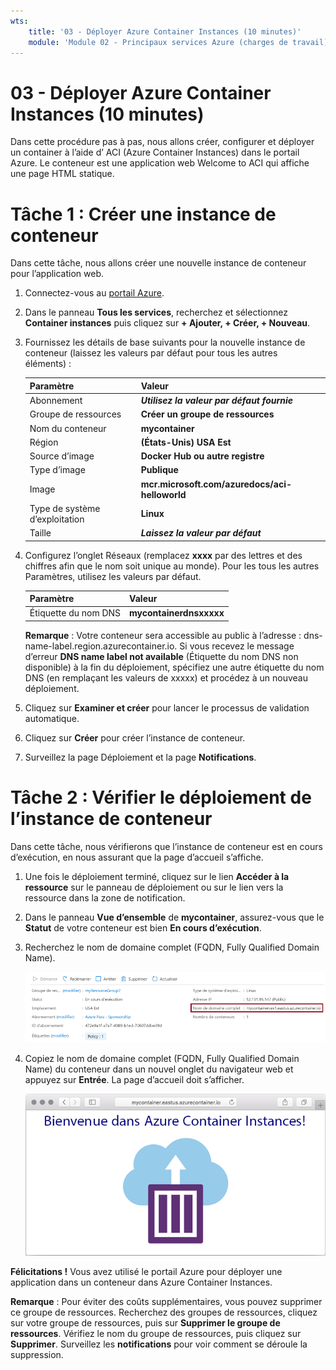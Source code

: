 ```yaml
---
wts:
    title: '03 - Déployer Azure Container Instances (10 minutes)'
    module: 'Module 02 - Principaux services Azure (charges de travail)'
---
```


# 03 - Déployer Azure Container Instances (10 minutes)

Dans cette procédure pas à pas, nous allons créer, configurer et déployer un container à l’aide d’ ACI (Azure Container Instances) dans le portail Azure. Le conteneur est une application web Welcome to ACI qui affiche une page HTML statique. 

# Tâche 1 : Créer une instance de conteneur 

Dans cette tâche, nous allons créer une nouvelle instance de conteneur pour l’application web.  

1. Connectez-vous au [portail Azure](https://portal.azure.com).

2. Dans le panneau **Tous les services**, recherchez et sélectionnez **Container instances** puis cliquez sur **+ Ajouter, + Créer, + Nouveau**. 

3. Fournissez les détails de base suivants pour la nouvelle instance de conteneur (laissez les valeurs par défaut pour tous les autres éléments) : 

	| Paramètre| Valeur|
	|----|----|
	| Abonnement | ***Utilisez la valeur par défaut fournie*** |
	| Groupe de ressources | **Créer un groupe de ressources** |
	| Nom du conteneur| **mycontainer**|
	| Région | **(États-Unis) USA Est** |
	| Source d’image| **Docker Hub ou autre registre**|
	| Type d’image| **Publique**|
	| Image| **mcr.microsoft.com/azuredocs/aci-helloworld**|
	| Type de système d’exploitation| **Linux** |
	| Taille| ***Laissez la valeur par défaut***|


4. Configurez l’onglet Réseaux (remplacez **xxxx** par des lettres et des chiffres afin que le nom soit unique au monde). Pour les tous les autres Paramètres, utilisez les valeurs par défaut.

	| Paramètre| Valeur|
	|--|--|
	| Étiquette du nom DNS| **mycontainerdnsxxxxx** |

	
	**Remarque** : Votre conteneur sera accessible au public à l’adresse : dns-name-label.region.azurecontainer.io. Si vous recevez le message d’erreur **DNS name label not available** (Étiquette du nom DNS non disponible) à la fin du déploiement, spécifiez une autre étiquette du nom DNS (en remplaçant les valeurs de xxxxx) et procédez à un nouveau déploiement. 

5. Cliquez sur **Examiner et créer** pour lancer le processus de validation automatique.

6. Cliquez sur **Créer** pour créer l’instance de conteneur. 

7. Surveillez la page Déploiement et la page **Notifications**. 


# Tâche 2 : Vérifier le déploiement de l’instance de conteneur

Dans cette tâche, nous vérifierons que l’instance de conteneur est en cours d’exécution, en nous assurant que la page d’accueil s’affiche.

1. Une fois le déploiement terminé, cliquez sur le lien **Accéder à la ressource** sur le panneau de déploiement ou sur le lien vers la ressource dans la zone de notification.

2. Dans le panneau **Vue d’ensemble** de **mycontainer**, assurez-vous que le **Statut** de votre conteneur est bien **En cours d’exécution**. 

3. Recherchez le nom de domaine complet (FQDN, Fully Qualified Domain Name).

	![Capture d’écran du volet de vue d’ensemble du conteneur nouvellement créé dans le portail Azure, avec le nom de domaine complet en surbrillance. ](../images/0202.png)

2. Copiez le nom de domaine complet (FQDN, Fully Qualified Domain Name) du conteneur dans un nouvel onglet du navigateur web et appuyez sur **Entrée**. La page d’accueil doit s’afficher. 

	![Capture d’écran du message de bienvenue ACI affiché dans un navigateur web.](../images/0203.png)


**Félicitations !** Vous avez utilisé le portail Azure pour déployer une application dans un conteneur dans Azure Container Instances.

**Remarque** : Pour éviter des coûts supplémentaires, vous pouvez supprimer ce groupe de ressources. Recherchez des groupes de ressources, cliquez sur votre groupe de ressources, puis sur **Supprimer le groupe de ressources**. Vérifiez le nom du groupe de ressources, puis cliquez sur **Supprimer**. Surveillez les **notifications** pour voir comment se déroule la suppression.
